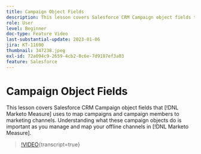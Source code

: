 ```yaml
---
title: Campaign Object Fields
description: This lesson covers Salesforce CRM Campaign object fields that [!DNL Marketo Measure] uses to map campaigns and campaign members to marketing channels. Understanding what these campaign objects do is important as you manage and map your offline channels in [!DNL Marketo Measure].
role: User
level: Beginner
doc-type: Feature Video
last-substantial-update: 2023-01-06
jira: KT-11690
thumbnail: 347238.jpeg
exl-id: 72a094c9-2659-4cb2-8c6e-7d9187ef3a03
feature: Salesforce
---
```

# Campaign Object Fields

This lesson covers Salesforce CRM Campaign object fields that [!DNL Marketo Measure] uses to map campaigns and campaign members to marketing channels. Understanding what these campaign objects do is important as you manage and map your offline channels in [!DNL Marketo Measure].

>[!VIDEO](https://video.tv.adobe.com/v/347238/?learn=on){transcript=true}
